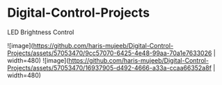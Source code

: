 # Digital-Control-Projects

LED Brightness Control

  ![image](https://github.com/haris-mujeeb/Digital-Control-Projects/assets/57053470/9cc57070-6425-4e48-99aa-70a1e7633026 | width=480)
  ![image](https://github.com/haris-mujeeb/Digital-Control-Projects/assets/57053470/16937905-d492-4666-a33a-ccaa66352a8f | width=480)
